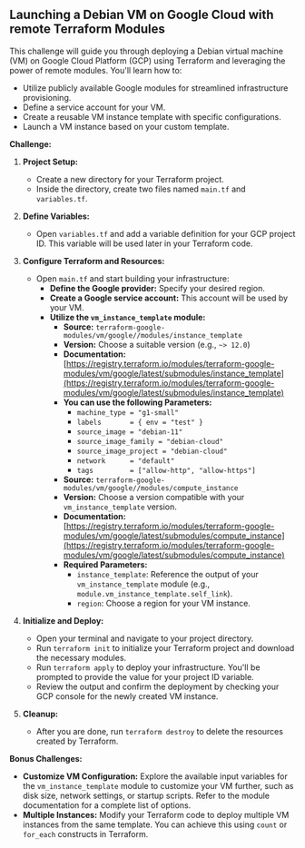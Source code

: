## Launching a Debian VM on Google Cloud with remote Terraform Modules

This challenge will guide you through deploying a Debian virtual machine (VM) on Google Cloud Platform (GCP) using Terraform and leveraging the power of remote modules. You'll learn how to:

* Utilize publicly available Google modules for streamlined infrastructure provisioning.
* Define a service account for your VM.
* Create a reusable VM instance template with specific configurations.
* Launch a VM instance based on your custom template.

**Challenge:**

1. **Project Setup:**
   - Create a new directory for your Terraform project.
   - Inside the directory, create two files named `main.tf` and `variables.tf`.

2. **Define Variables:**
   - Open `variables.tf` and add a variable definition for your GCP project ID. This variable will be used later in your Terraform code.

3. **Configure Terraform and Resources:**
   - Open `main.tf` and start building your infrastructure:
     - **Define the Google provider:** Specify your desired region.
     - **Create a Google service account:** This account will be used by your VM.
     - **Utilize the `vm_instance_template` module:**
       - **Source:**  `terraform-google-modules/vm/google//modules/instance_template`
       - **Version:**  Choose a suitable version (e.g., `~> 12.0`)
       - **Documentation:** [https://registry.terraform.io/modules/terraform-google-modules/vm/google/latest/submodules/instance_template](https://registry.terraform.io/modules/terraform-google-modules/vm/google/latest/submodules/instance_template)
       - **You can use the following Parameters:** 
         - `machine_type = "g1-small"`
         - `labels       = { env = "test" }`
         - `source_image = "debian-11"`
         - `source_image_family = "debian-cloud"`
         - `source_image_project = "debian-cloud"`
         - `network      = "default"`
         - `tags         = ["allow-http", "allow-https"]`
       - **Source:** `terraform-google-modules/vm/google//modules/compute_instance`
       - **Version:**  Choose a version compatible with your `vm_instance_template` version.
       - **Documentation:** [https://registry.terraform.io/modules/terraform-google-modules/vm/google/latest/submodules/compute_instance](https://registry.terraform.io/modules/terraform-google-modules/vm/google/latest/submodules/compute_instance)
       - **Required Parameters:**
         - `instance_template`: Reference the output of your `vm_instance_template` module (e.g., `module.vm_instance_template.self_link`).
         - `region`: Choose a region for your VM instance.

4. **Initialize and Deploy:**
   - Open your terminal and navigate to your project directory.
   - Run `terraform init` to initialize your Terraform project and download the necessary modules.
   - Run `terraform apply` to deploy your infrastructure. You'll be prompted to provide the value for your project ID variable.
   - Review the output and confirm the deployment by checking your GCP console for the newly created VM instance.

5. **Cleanup:**
   - After you are done, run `terraform destroy` to delete the resources created by Terraform.

**Bonus Challenges:**

* **Customize VM Configuration:** Explore the available input variables for the `vm_instance_template` module to customize your VM further, such as disk size, network settings, or startup scripts. Refer to the module documentation for a complete list of options.
* **Multiple Instances:** Modify your Terraform code to deploy multiple VM instances from the same template. You can achieve this using `count` or `for_each` constructs in Terraform.